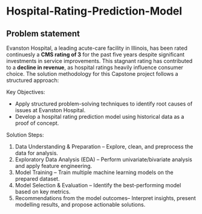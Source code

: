 # Hospital-Rating-Prediction-Model

## Problem statement

Evanston Hospital, a leading acute-care facility in Illinois, has been rated continuesly a **CMS rating of 3** for the past five years despite significant investments in service improvements. This stagnant rating has contributed to a **decline in revenue**, as hospital ratings heavily influence consumer choice. 
The solution methodology for this Capstone project follows a structured approach:  

Key Objectives:  
- Apply structured problem-solving techniques to identify root causes of issues at Evanston Hospital.
- Develop a hospital rating prediction model using historical data as a proof of concept.
   
Solution Steps:  
1. Data Understanding & Preparation – Explore, clean, and preprocess the data for analysis. 
2. Exploratory Data Analysis (EDA) – Perform univariate/bivariate analysis and apply feature engineering. 
3. Model Training – Train multiple machine learning models on the prepared dataset.  
4. Model Selection & Evaluation – Identify the best-performing model based on key metrics.  
5. Recommendations from the model outcomes– Interpret insights, present modelling results, and propose 
actionable solutions.
